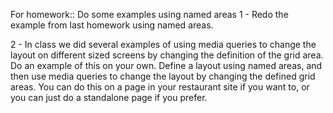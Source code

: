 For homework::
Do some examples using named areas
1 - Redo the example from last homework using named areas.

2 - In class we did several examples of using media queries to change the layout on different sized screens by changing the definition of the grid area. Do an example of this on your own. Define a layout using named areas, and then use media queries to change the layout by changing the defined grid areas. You can do this on a page in your restaurant site if you want to, or you can just do a standalone page if you prefer.
